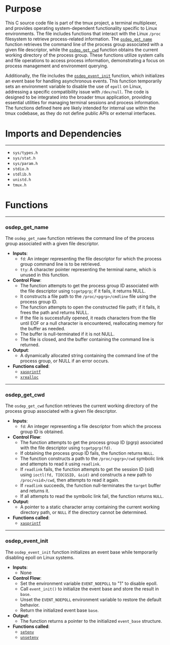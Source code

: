 # Purpose
This C source code file is part of the tmux project, a terminal multiplexer, and provides operating system-dependent functionality specific to Linux environments. The file includes functions that interact with the Linux `/proc` filesystem to retrieve process-related information. The [`osdep_get_name`](#osdep_get_name) function retrieves the command line of the process group associated with a given file descriptor, while the [`osdep_get_cwd`](#osdep_get_cwd) function obtains the current working directory of the process group. These functions utilize system calls and file operations to access process information, demonstrating a focus on process management and environment querying.

Additionally, the file includes the [`osdep_event_init`](#osdep_event_init) function, which initializes an event base for handling asynchronous events. This function temporarily sets an environment variable to disable the use of `epoll` on Linux, addressing a specific compatibility issue with `/dev/null`. The code is designed to be integrated into the broader tmux application, providing essential utilities for managing terminal sessions and process information. The functions defined here are likely intended for internal use within the tmux codebase, as they do not define public APIs or external interfaces.
# Imports and Dependencies

---
- `sys/types.h`
- `sys/stat.h`
- `sys/param.h`
- `stdio.h`
- `stdlib.h`
- `unistd.h`
- `tmux.h`


# Functions

---
### osdep_get_name<!-- {{#callable:osdep_get_name}} -->
The `osdep_get_name` function retrieves the command line of the process group associated with a given file descriptor.
- **Inputs**:
    - `fd`: An integer representing the file descriptor for which the process group command line is to be retrieved.
    - `tty`: A character pointer representing the terminal name, which is unused in this function.
- **Control Flow**:
    - The function attempts to get the process group ID associated with the file descriptor using `tcgetpgrp`; if it fails, it returns NULL.
    - It constructs a file path to the `/proc/<pgrp>/cmdline` file using the process group ID.
    - The function attempts to open the constructed file path; if it fails, it frees the path and returns NULL.
    - If the file is successfully opened, it reads characters from the file until EOF or a null character is encountered, reallocating memory for the buffer as needed.
    - The buffer is null-terminated if it is not NULL.
    - The file is closed, and the buffer containing the command line is returned.
- **Output**:
    - A dynamically allocated string containing the command line of the process group, or NULL if an error occurs.
- **Functions called**:
    - [`xasprintf`](xmalloc.c.driver.md#xasprintf)
    - [`xrealloc`](xmalloc.c.driver.md#xrealloc)


---
### osdep_get_cwd<!-- {{#callable:osdep_get_cwd}} -->
The `osdep_get_cwd` function retrieves the current working directory of the process group associated with a given file descriptor.
- **Inputs**:
    - `fd`: An integer representing a file descriptor from which the process group ID is obtained.
- **Control Flow**:
    - The function attempts to get the process group ID (pgrp) associated with the file descriptor using `tcgetpgrp(fd)`.
    - If obtaining the process group ID fails, the function returns `NULL`.
    - The function constructs a path to the `/proc/<pgrp>/cwd` symbolic link and attempts to read it using `readlink`.
    - If `readlink` fails, the function attempts to get the session ID (sid) using `ioctl(fd, TIOCGSID, &sid)` and constructs a new path to `/proc/<sid>/cwd`, then attempts to read it again.
    - If `readlink` succeeds, the function null-terminates the `target` buffer and returns it.
    - If all attempts to read the symbolic link fail, the function returns `NULL`.
- **Output**:
    - A pointer to a static character array containing the current working directory path, or `NULL` if the directory cannot be determined.
- **Functions called**:
    - [`xasprintf`](xmalloc.c.driver.md#xasprintf)


---
### osdep_event_init<!-- {{#callable:osdep_event_init}} -->
The `osdep_event_init` function initializes an event base while temporarily disabling epoll on Linux systems.
- **Inputs**:
    - None
- **Control Flow**:
    - Set the environment variable `EVENT_NOEPOLL` to "1" to disable epoll.
    - Call `event_init()` to initialize the event base and store the result in `base`.
    - Unset the `EVENT_NOEPOLL` environment variable to restore the default behavior.
    - Return the initialized event base `base`.
- **Output**:
    - The function returns a pointer to the initialized `event_base` structure.
- **Functions called**:
    - [`setenv`](compat/setenv.c.driver.md#setenv)
    - [`unsetenv`](compat/setenv.c.driver.md#unsetenv)


